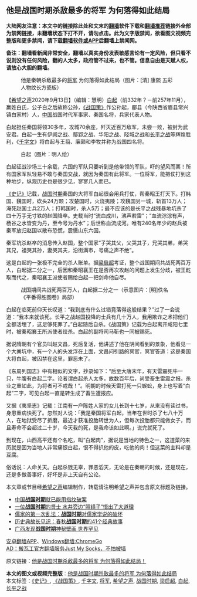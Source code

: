  <h2>他是战国时期杀敌最多的将军 为何落得如此结局</h2> <p class="notice"><b>大陆网友注意：本文中的链接除此处和文末的<a href="https://github.com/bannedbook/fanqiang" >翻墙</a>软件下载和<a href="https://github.com/killgcd/justmysocks/blob/master/README.md">翻墙推荐</a>链接外全部为禁网链接，未翻墙状态下打不开，请勿点击。此为文字版禁闻，欲看图文视频完整版和更多禁闻，请下载<a href="https://github.com/bannedbook/fanqiang">翻墙软件或APP</a>后翻墙上禁闻网。</p><p>备注：翻墙看新闻非常安全，翻墙以真实身份发表敏感言论有一定风险，但只看不说则没有任何风险，翻的人太多，政府管不过来，也不管。信息自由是天赋人权，请放心大胆的翻墙。</b></p>  <div class="entry"> <figure> <p><figcaption>他是秦朝杀敌最多的<a href="https://www.bannedbook.org/bnews/tag/%e5%b0%86%e5%86%9b/" class="st_tag internal_tag" rel="tag" title="标签 将军 下的日志">将军</a> 为何落得如此结局（图片：[清] 康熙 五彩人物纹长方瓷板）</figcaption></figure> <p>【<span class='wp_keywordlink_affiliate'><a href="https://www.soundofhope.org" title="希望之声" target="_blank">希望之声</a></span>2020年9月13日】（编辑：慧明）<a href="https://www.bannedbook.org/bnews/tag/%E7%99%BD%E8%B5%B7/" class="st_tag internal_tag" rel="tag" title="标签 白起 下的日志">白起</a>（前332年？－前257年11月），赢姓白氏，公子白之后故称公孙，<a href="https://www.bannedbook.org/bnews/tag/%e3%80%8a%e6%88%98%e5%9b%bd%e7%ad%96%e3%80%8b/" class="st_tag internal_tag" rel="tag" title="标签 《战国策》 下的日志">《战国策》</a>作公孙起，郿县（今陕西省眉县常兴镇白家村）人，<span class='wp_keywordlink_affiliate'><a href="https://www.bannedbook.org/" title="中国" target="_blank">中国</a></span>战国时代军事家、秦国名将，兵家代表人物。</p> <p>白起担任秦国将领30多年，攻城70余座，歼灭近百万敌军，未尝一败，被封为武安君。白起一生有伊阙之战、鄢郢之战、华阳之战、陉城之战和<a href="https://www.bannedbook.org/bnews/tag/%e9%95%bf%e5%b9%b3%e4%b9%8b%e6%88%98/" class="st_tag internal_tag" rel="tag" title="标签 长平之战 下的日志">长平之战</a>等辉煌胜利，《<a href="https://www.bannedbook.org/bnews/tag/%e5%8d%83%e5%ad%97%e6%96%87/" class="st_tag internal_tag" rel="tag" title="标签 千字文 下的日志">千字文</a>》将白起与王翦、廉颇和李牧并称为战国四名将。</p> <figure><figcaption>白起（图片：明人绘）</figcaption></figure> <p>白起征战沙场三十余载，六国的军队只要听到是他带领的军队，吓的望风而栗！所有国家军队轻易不敢与秦国交战，就因为秦国有此将军。一位将军，能把仗打到这种地步，纵观历史也是很少见，寥寥几人而已。</p>  <p><a href="https://www.bannedbook.org/bnews/tag/%e3%80%8a%e5%8f%b2%e8%ae%b0%e3%80%8b/" class="st_tag internal_tag" rel="tag" title="标签 《史记》 下的日志">《史记》</a>记载，<a href="https://www.bannedbook.org/bnews/tag/%e6%88%98%e5%9b%bd%e6%97%b6%e6%9c%9f/" class="st_tag internal_tag" rel="tag" title="标签 战国时期 下的日志">战国时期</a>秦国的大将军白起很会用兵打仗，帮秦昭王打天下。打韩国、魏国时，砍头24万颗；攻楚国时，火烧夷陵；攻魏国另一城，斩首13万人；淹死赵国士兵2万人；打韩国时，杀人5万；最不应该的是长平之战残暴地坑杀了四十万手无寸铁的赵国降卒。史载当时“流血成川，沸声若雷”；“血流淙淙有声，杨谷之水皆变为丹，至今号为丹水”；后世称血流成河。唯有240名年少的赵兵被秦军放归赵国以散布恐慌，震慑山东六国。</p> <p>秦军坑杀赵卒的消息传入赵国，整个国家“子哭其父，父哭其子，兄哭其弟，弟哭其兄，祖哭其孙，妻哭其夫，沿街满市，号痛之声不绝”。</p> <p>这是白起的一张极不完全的杀人账单。据<a href="https://www.bannedbook.org/bnews/tag/%e6%a2%81%e5%90%af%e8%b6%85/" class="st_tag internal_tag" rel="tag" title="标签 梁启超 下的日志">梁启超</a>考证，整个战国期间共战死两百万人，白起据二分之一，后因和秦昭襄王在是否再次攻赵的问题上发生分歧，被王龁取而代之，秦昭襄王派使者赐给白起一把剑命他自尽。</p>  <figure><figcaption>战国期间共战死两百万人，白起据二分之一（示意图片：[明]佚名《平番得胜图卷》局部）</figcaption></figure> <p>白起在临死前仰天长叹道：“我到底有什么过错竟落得这般结果？”过了一会说道：“我本来就该死。长平之战赵国投降的士兵有几十万人，我用欺诈之术把他们全都活埋了，这足够死罪了。”白起随后自杀。《战国策》记载为白起离开咸阳七里时，被秦昭襄王所派使者绞杀。白起的副将司马靳也一同被赐死。</p> <p>据说隋朝有个官员叫赵文昌，死后复活，他讲述了他在阴间看到的景象，他看见一个大粪坑中，有一个人的头发浮在上面，文昌问引路的冥官，冥官答道：这是秦国大将白起，被囚禁在这里，罪恶未了。</p> <p>《东周列国志》中有相似的文字，抄录如下：“后至大唐末年，有天雷震死牛一只，牛腹有白起二字。论者谓白起杀人太多，故数百年后，尚受畜生雷震之报。杀业之重如此，为将者可不戒哉！”。明朝的时候天雷打死一只蜈蚣，身上也写着“白起”二字，可见白起一直是转生成了畜生遭报应。</p>  <p>又据《夷坚志》记载：江南有一户陈姓人家的女儿长到十七岁，从来没有读过书，身患重病快死了。忽然对人说：「我是秦国将军白起，当年在世时杀了七八十万人，在地狱受尽了折磨，最近才获准投胎转世为人，但每次投胎都只能做女子，而且寿命不会超过二十岁，今天我的死，是我命该如此啊。」说完就死了。</p> <p>到现在，山西高平还有个名吃，叫“白起肉”，据说是当地的特色之一，这道菜的来历就是因为当地人非常痛恨白起，恨不得扒他的皮，吃他的肉！但这菜的主料却是豆腐。</p> <p>俗话说：人命关天。白起杀戮无辜，罪恶滔天，无论是在秦朝的时候，还是现在，还是多做善事好，好坏是非上天自有公论。</p>  <p>本文章或节目经<a href="https://www.bannedbook.org/bnews/tag/%e5%b8%8c%e6%9c%9b%e4%b9%8b%e5%a3%b0/" class="st_tag internal_tag" rel="tag" title="标签 希望之声 下的日志">希望之声</a>编辑制作，转载请注明希望之声并包含原文标题及链接。</p> <ul class='op-related-articles' title='相关阅读'> <li><a href='https://www.bannedbook.org/bnews/lifebaike/20200520/1331380.html' target='_blank'>中国<b>战国时期</b>就已能用指纹破案</a></li> <li><a href='https://www.bannedbook.org/bnews/comments/20200515/1328916.html' target='_blank'>一位<b>战国时期</b>的贤士  水井旁边“照镜子”悟出了大道理</a></li> <li><a href='https://www.bannedbook.org/bnews/comments/20191110/1037275.html' target='_blank'>儒家的第一次乱法：<b>战国时期</b>对儒家学说的破坏</a></li> <li><a href='https://www.bannedbook.org/bnews/cnnews/20171215/870894.html' target='_blank'>历史典故长见识：春秋<b>战国时期</b>的41个经典故事</a></li> <li><a href='https://www.bannedbook.org/bnews/cnnews/aboluonews/20161101/607946.html' target='_blank'>广西发现<b>战国时期</b>神秘壁画 世界罕见</a></li> </ul> <p class="texttj"> <a href="https://github.com/bannedbook/fanqiang/wiki/%E7%A6%81%E9%97%BB%E7%BD%91%E5%AE%89%E5%8D%93%E7%BF%BB%E5%A2%99%E6%96%B0%E9%97%BBAPP" target="_blank">安卓翻墙APP</a>、<a href="https://github.com/bannedbook/fanqiang/wiki/Chrome%E4%B8%80%E9%94%AE%E7%BF%BB%E5%A2%99%E5%8C%85" target="_blank">Windows翻墙:ChromeGo</a><br/> <a href="https://github.com/killgcd/justmysocks/blob/master/README.md" target="_blank">AD：搬瓦工官方翻墙服务Just My Socks，不怕被墙</a> </p><p>原文链接：<a class="src_link"  href="https://www.soundofhope.org/post/418228" target="_blank">他是战国时期杀敌最多的将军 为何落得如此结局！</a></p><a name='sharetosocial'></a>         <div><b>本文的图文或视频完整版</b>：<a href='https://www.bannedbook.org/bnews/comments/20200914/1395948.html'>他是战国时期杀敌最多的将军 为何落得如此结局</a></div>  </div><!--END ENTRY--> <div class="postfooter"> <div>本文标签：<a href="https://www.bannedbook.org/bnews/tag/%e3%80%8a%e5%8f%b2%e8%ae%b0%e3%80%8b/" rel="tag">《史记》</a>, <a href="https://www.bannedbook.org/bnews/tag/%e3%80%8a%e6%88%98%e5%9b%bd%e7%ad%96%e3%80%8b/" rel="tag">《战国策》</a>, <a href="https://www.bannedbook.org/bnews/tag/%e5%8d%83%e5%ad%97%e6%96%87/" rel="tag">千字文</a>, <a href="https://www.bannedbook.org/bnews/tag/%e5%b0%86%e5%86%9b/" rel="tag">将军</a>, <a href="https://www.bannedbook.org/bnews/tag/%e5%b8%8c%e6%9c%9b%e4%b9%8b%e5%a3%b0/" rel="tag">希望之声</a>, <a href="https://www.bannedbook.org/bnews/tag/%e6%88%98%e5%9b%bd%e6%97%b6%e6%9c%9f/" rel="tag">战国时期</a>, <a href="https://www.bannedbook.org/bnews/tag/%e6%a2%81%e5%90%af%e8%b6%85/" rel="tag">梁启超</a>, <a href="https://www.bannedbook.org/bnews/tag/%E7%99%BD%E8%B5%B7/" rel="tag">白起</a>, <a href="https://www.bannedbook.org/bnews/tag/%e9%95%bf%e5%b9%b3%e4%b9%8b%e6%88%98/" rel="tag">长平之战</a></div>  </div><!--END POSTFOOTER--> 